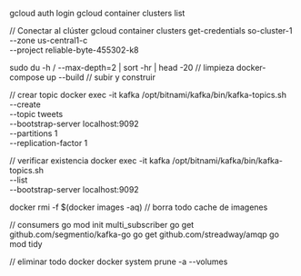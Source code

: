 gcloud auth login
gcloud container clusters list

// Conectar al clúster
gcloud container clusters get-credentials so-cluster-1 \
  --zone us-central1-c \
  --project reliable-byte-455302-k8


sudo du -h / --max-depth=2 | sort -hr | head -20 // limpieza
docker-compose up --build // subir y construir

// crear topic
docker exec -it kafka /opt/bitnami/kafka/bin/kafka-topics.sh \
  --create \
  --topic tweets \
  --bootstrap-server localhost:9092 \
  --partitions 1 \
  --replication-factor 1


// verificar existencia
docker exec -it kafka /opt/bitnami/kafka/bin/kafka-topics.sh \
  --list \
  --bootstrap-server localhost:9092


docker rmi -f $(docker images -aq) // borra todo cache de imagenes

// consumers
go mod init multi_subscriber
go get github.com/segmentio/kafka-go
go get github.com/streadway/amqp
go mod tidy

// eliminar todo docker
docker system prune -a --volumes
